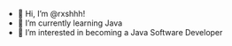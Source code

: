 - 👋 Hi, I’m @rxshhh!
- 🌱 I’m currently learning Java
- 💞️ I’m interested in becoming a Java Software Developer
